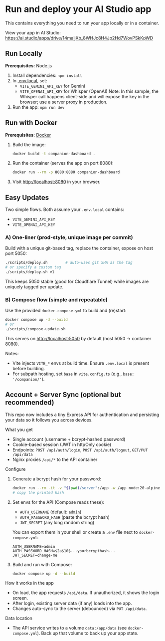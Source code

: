 # Run and deploy your AI Studio app

This contains everything you need to run your app locally or in a container.

View your app in AI Studio: https://ai.studio/apps/drive/14maljXb_8WHJc8H4Jp2Hd7WovPSkKpWD

## Run Locally

**Prerequisites:**  Node.js


1. Install dependencies:
   `npm install`
2. In [.env.local](.env.local), set:
   - `VITE_GEMINI_API_KEY` for Gemini
   - `VITE_OPENAI_API_KEY` for Whisper (OpenAI)
   Note: In this sample, the Whisper call happens client-side and will expose the key in the browser; use a server proxy in production.
3. Run the app:
   `npm run dev`

## Run with Docker

**Prerequisites:** [Docker](https://docs.docker.com/get-docker/)

1. Build the image:
   ```bash
   docker build -t companion-dashboard .
   ```
2. Run the container (serves the app on port 8080):
   ```bash
   docker run --rm -p 8080:8080 companion-dashboard
   ```
3. Visit <http://localhost:8080> in your browser.

## Easy Updates

Two simple flows. Both assume your `.env.local` contains:
- `VITE_GEMINI_API_KEY`
- `VITE_OPENAI_API_KEY`

### A) One-liner (prod-style, unique image per commit)

Build with a unique git-based tag, replace the container, expose on host port 5050:

```bash
./scripts/deploy.sh        # auto-uses git SHA as the tag
# or specify a custom tag
./scripts/deploy.sh v1
```

This keeps 5050 stable (good for Cloudflare Tunnel) while images are uniquely tagged per update.

### B) Compose flow (simple and repeatable)

Use the provided `docker-compose.yml` to build and (re)start:

```bash
docker compose up -d --build
# or
./scripts/compose-update.sh
```

This serves on <http://localhost:5050> by default (host 5050 -> container 8080).

Notes:
- Vite injects `VITE_*` envs at build time. Ensure `.env.local` is present before building.
- For subpath hosting, set `base` in `vite.config.ts` (e.g., `base: '/companion/'`).

## Account + Server Sync (optional but recommended)

This repo now includes a tiny Express API for authentication and persisting your data so it follows you across devices.

What you get
- Single account (username + bcrypt-hashed password)
- Cookie-based session (JWT in httpOnly cookie)
- Endpoints: `POST /api/auth/login`, `POST /api/auth/logout`, `GET/PUT /api/data`
- Nginx proxies `/api/*` to the API container

Configure
1) Generate a bcrypt hash for your password:
   ```bash
   docker run --rm -it -v "$(pwd)/server":/app -w /app node:20-alpine sh -lc "npm i && npm run hash -- 'your-password'"
   # copy the printed hash
   ```
2) Set envs for the API (Compose reads these):
   - `AUTH_USERNAME` (default: `admin`)
   - `AUTH_PASSWORD_HASH` (paste the bcrypt hash)
   - `JWT_SECRET` (any long random string)

   You can export them in your shell or create a `.env` file next to `docker-compose.yml`:
   ```env
   AUTH_USERNAME=admin
   AUTH_PASSWORD_HASH=$2a$10$...yourbcrypthash...
   JWT_SECRET=change-me
   ```
3) Build and run with Compose:
   ```bash
   docker compose up -d --build
   ```

How it works in the app
- On load, the app requests `/api/data`. If unauthorized, it shows the login screen.
- After login, existing server data (if any) loads into the app.
- Changes auto-sync to the server (debounced) via `PUT /api/data`.

Data location
- The API service writes to a volume `data:/app/data` (see `docker-compose.yml`). Back up that volume to back up your app state.
